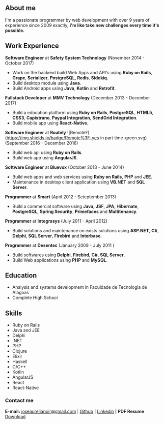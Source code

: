 ## About me

I'm a passionate programmer by web development with over 9 years of experience since 2009 exactly, **i'm like take new challenges every time it's possible.**

## Work Experience

**Software Engineer** at **Safety System Technology** (November 2014 - October 2017)

* Work on the backend build Web Apps and API's using **Ruby on Rails**, **Grape**, **Serializer**, **PostgreSQL**, **Redis**, **Sidekiq**.
* Build desktop module using **Java**.
* Build Android apps using **Java**, **Kotlin** and **Retrofit**.

**Fullstack Developer** at **MMV Technology** (December 2013 - December 2017)

* Build a education platform using **Ruby on Rails**, **PostgreSQL**, **HTML5**, **CSS3**, **Capistrano**, **Paypal Integration**, **SendGrid Integration**.
* Build mobile app using **React-Native**.

**Software Engineer** at **Routely** ![Remote?](https://img.shields.io/badge/Remote%3F-yes in part time-green.svg) (September 2016 - December 2016)

* Build web api using **Ruby on Rails**.
* Build web app using **AngularJS**.

**Software Engineer** at **Bluevox** (October 2013 - June 2014)

* Build web apps and web services using **Ruby on Rails**, **PHP** and **JEE**.
* Maintenance in desktop client application using **VB.NET** and **SQL Server**.

**Programmer** at **Smart** (April 2012 - Seteptember 2013)

* Build a commercial software using **Java**, **JSF**, **JPA**, **Hibernate**, **PostgreSQL**, **Spring Security**, **Primefaces** and **Multitenancy**.

**Programmer** at **Integrasys** (July 2011 - April 2012)

* Build solutions and maintenance on exists solutions using **ASP.NET**, **C#**, **Delphi**, **SQL Server**, **Firebird** and **Interbase**.

**Programmer** at **Desentec** (January 2009 - July 2011 )

* Build softwares using **Delphi**, **Firebird**, **C#**, **SQL Server**.
* Build Web applications using **PHP** and **MySQL**.

## Education

* Analysis and systems development in Faculdade de Tecnologia de Alagoas
* Complete High School

## Skills

* Ruby on Rails
* Java and JEE
* Delphi
* .NET
* PHP
* Clojure
* Elixir
* Haskell
* C/C++
* Kotlin
* AngularJS
* React
* React-Native

### Contact me

**E-mail:** joseaurelianojr@gmail.com |
[Github](https://github.com/JoseAurelianoJR) |
[Linkedin](https://www.linkedin.com/in/joseaurelianojr/) |
**PDF Resume** [Download](https://github.com/JoseAurelianoJR/joseaurelianojr.github.io/raw/master/resume-en.pdf)




